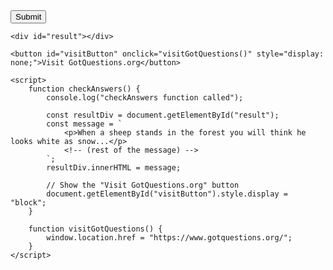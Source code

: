 <!DOCTYPE html>
<html lang="en">
<head>
    <meta charset="UTF-8">
    <meta http-equiv="X-UA-Compatible" content="IE=edge">
    <meta name="viewport" content="width=device-width, initial-scale=1.0">
</head>
<body>
    <button onclick="checkAnswers()">Submit</button>

    <div id="result"></div>

    <button id="visitButton" onclick="visitGotQuestions()" style="display: none;">Visit GotQuestions.org</button>

    <script>
        function checkAnswers() {
            console.log("checkAnswers function called");

            const resultDiv = document.getElementById("result");
            const message = `
                <p>When a sheep stands in the forest you will think he looks white as snow...</p>
                <!-- (rest of the message) -->
            `;
            resultDiv.innerHTML = message;

            // Show the "Visit GotQuestions.org" button
            document.getElementById("visitButton").style.display = "block";
        }

        function visitGotQuestions() {
            window.location.href = "https://www.gotquestions.org/";
        }
    </script>
</body>
</html>
